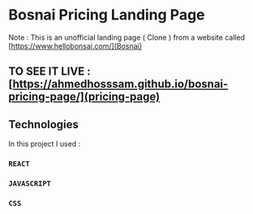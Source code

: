 # Bosnai Pricing Landing Page

Note : This is an unofficial landing page ( Clone ) from a website called [https://www.hellobonsai.com/](Bosnai)

## TO SEE IT LIVE : [https://ahmedhosssam.github.io/bosnai-pricing-page/](pricing-page)

## Technologies

In this project I used :

### `REACT`

### `JAVASCRIPT`

### `CSS`
